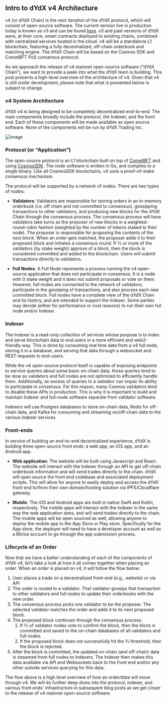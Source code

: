 ## Intro to dYdX v4 Architecture

v4 (or dYdX Chain) is the next iteration of the dYdX protocol, which will consist of open-source software. The current version live in production today is known as v3 and can be found [here](https://trade.dydx.exchange/?utm_source=dydx-website&utm_medium=blog&utm_content=v4-technical-architecture-overview). v3 and past versions of dYdX were, at their core, smart contracts deployed to existing chains, combined with centralized services hosted in the cloud. v4 will be a standalone L1 blockchain, featuring a fully decentralized, off-chain orderbook and matching engine. The dYdX Chain will be based on the Cosmos SDK and CometBFT PoS consensus protocol.

As we approach the release of v4 mainnet open-source software (“dYdX Chain”), we want to provide a peek into what the dYdX team is building. This post presents a high-level overview of the architecture of v4. Given that v4 is still under development, please note that what is presented below is subject to change.

### v4 System Architecture
dYdX v4 is being designed to be completely decentralized end-to-end. The main components broadly include the protocol, the Indexer, and the front end. Each of these components will be made available as open source software. None of the components will be run by dYdX Trading Inc.

![image](https://github.com/dydxprotocol/v4-documentation/assets/130097657/e9a54253-e7fa-44ab-97c5-ae1ce7cae320)

### Protocol (or “Application”)
The open-source protocol is an L1 blockchain built on top of [CometBFT](https://dydx.exchange/blog/v4-technical-architecture-overview#:~:text=on%20top%20of-,CometBFT,-and%20using%20CosmosSDK) and using [CosmosSDK](https://v1.cosmos.network/sdk). The node software is written in Go, and compiles to a single binary. Like all CosmosSDK blockchains, v4 uses a proof-of-stake consensus mechanism. 

The protocol will be supported by a network of nodes. There are two types of nodes:

- **Validators**: Validators are responsible for storing orders in an in-memory orderbook (i.e. off chain and not committed to consensus), gossipping transactions to other validators, and producing new blocks for the dYdX Chain through the consensus process. The consensus process will have validators take turns as the proposer of new blocks in a weighted-round-robin fashion (weighted by the number of tokens staked to their node). The proposer is responsible for proposing the contents of the next block. When an order gets matched, the proposer adds it to their proposed block and initiates a consensus round. If ⅔ or more of the validators (by stake weight) approve of a block, then the block is considered committed and added to the blockchain. Users will submit transactions directly to validators.

- **Full Nodes**: A Full Node represents a process running the v4 open-source application that does not participate in consensus. It is a node with 0 stake weight and it does not submit proposals or vote on them. However, full nodes are connected to the network of validators, participate in the gossiping of transactions, and also process each new committed block. Full nodes have a complete view of the dYdX Chain and its history, and are intended to support the Indexer. Some parties may decide (either for performance or cost reasons) to run their own full node and/or Indexer.

### Indexer
The Indexer is a read-only collection of services whose purpose is to index and serve blockchain data to end users in a more efficient and web2-friendly way. This is done by consuming real time data from a v4 full node, storing it in a database, and serving that data through a websocket and REST requests to end-users.

While the v4 open-source protocol itself is capable of exposing endpoints to service queries about some basic on-chain data, those queries tend to be slow as validators and full nodes are not optimized to efficiently handle them. Additionally, an excess of queries to a validator can impair its ability to participate in consensus. For this reason, many Cosmos validators tend to disable these APIs in production. This is why it is important to build and maintain Indexer and full-node software separate from validator software.

Indexers will use Postgres databases to store on-chain data, Redis for off-chain data, and Kafka for consuming and streaming on/off-chain data to the various Indexer services.

### Front-ends
In service of building an end-to-end decentralized experience, dYdX is building three open-source front ends: a web app, an iOS app, and an Android app.  

- **Web application**: The website will be built using Javascript and React. The website will interact with the Indexer through an API to get off-chain orderbook information and will send trades directly to the chain. dYdX will open source the front end codebase and associated deployment scripts. This will allow for anyone to easily deploy and access the dYdX front end to/from their own domain/hosting solution via IPFS/Cloudflare gateway. 

- **Mobile**: The iOS and Android apps are built in native Swift and Kotlin, respectively. The mobile apps will interact with the Indexer in the same way the web application does, and will send trades directly to the chain. The mobile apps will be open sourced as well, allowing anyone to deploy the mobile app to the App Store or Play store. Specifically for the App store, the deployer will need to have a developer account as well as a Bitrise account to go through the app submission process.

### Lifecycle of an Order
Now that we have a better understanding of each of the components of dYdX v4, let’s take a look at how it all comes together when placing an order. When an order is placed on v4, it will follow the flow below:

1. User places a trade on a decentralized front-end (e.g., website) or via API
2. The order is routed to a validator. That validator gossips that transaction to other validators and full nodes to update their orderbooks with the new order.
3. The consensus process picks one validator to be the proposer. The selected validator matches the order and adds it to its next proposed block.
4. The proposed block continues through the consensus process. 
    1. If ⅔ of validator nodes vote to confirm the block, then the block is committed and saved to the on-chain databases of all validators and full nodes.
    2. If the proposed block does not successfully hit the ⅔ threshold, then the block is rejected.
5. After the block is committed, the updated on-chain (and off-chain) data is streamed from full nodes to Indexers. The Indexer then makes this data available via API and Websockets back to the front end and/or any other outside services querying for this data.

The flow above is a high level overview of how an order/data will move through v4. We will do further deep dives into the protocol, indexer, and various front ends’ infrastructure in subsequent blog posts as we get closer to the release of v4 mainnet open-source software.
